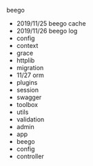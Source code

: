 <!-- ---
title: beego
date: 2019-11-26 21:04:20
category: showcode, beego
--- -->

beego



- 2019/11/25 beego cache
- 2019/11/26 beego log
- config
- context
- grace
- httplib
- migration
- 11/27 orm
- plugins
- session
- swagger
- toolbox
- utils
- validation
- admin
- app
- beego
- config
- controller


